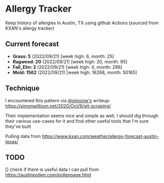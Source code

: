 # Allergy Tracker

Keep history of allergies in Austin, TX using github Actions (sourced from KXAN's allergy tracker)

## Current forecast
<!-- INJECT FORECAST -->
- **Grass: 5** (2022/09/21)  [week high: 6, month: 25]
- **Ragweed: 20** (2022/09/21)  [week high: 20, month: 95]
- **Fall_Elm: 2** (2022/09/21)  [week high: 4, month: 296]
- **Mold: 1562** (2022/09/21)  [week high: 16268, month: 50165]
<!-- END INJECT FORECAST -->

## Technique

I encountered this pattern via [@simonw's](https://github.com/simonw) writeup: https://simonwillison.net/2020/Oct/9/git-scraping/

Their implementation seems nice and simple as well, I should dig through their various use-cases for it and find other useful tools that I'm sure they've built

Pulling data from https://www.kxan.com/weather/allergy-forecast-austin-texas/

## TODO

[] check if there is useful data I can pull from https://austinpollen.com/pollenpage.html
